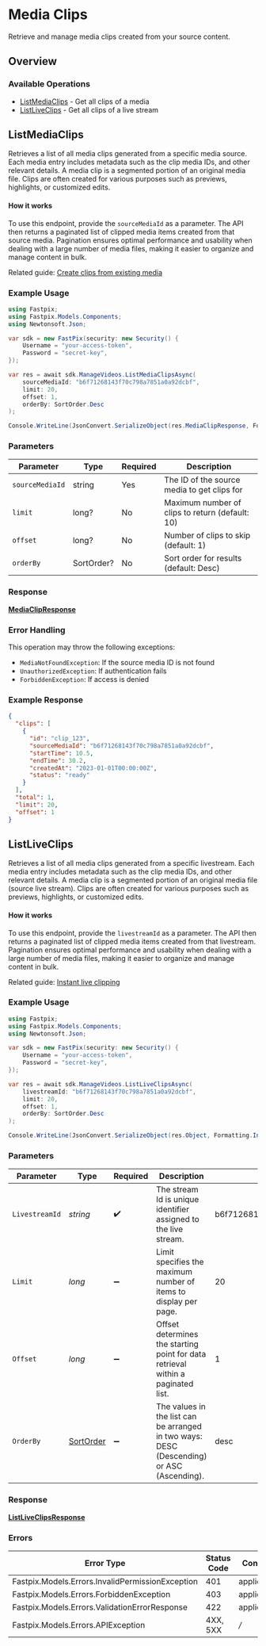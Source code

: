 # Media Clips

Retrieve and manage media clips created from your source content.

## Overview

### Available Operations

* [ListMediaClips](#listmediaclips) - Get all clips of a media
* [ListLiveClips](#listliveclips) - Get all clips of a live stream

## ListMediaClips

Retrieves a list of all media clips generated from a specific media source. Each media entry includes metadata such as the clip media IDs, and other relevant details. A media clip is a segmented portion of an original media file. Clips are often created for various purposes such as previews, highlights, or customized edits.

#### How it works
To use this endpoint, provide the `sourceMediaId` as a parameter. The API then returns a paginated list of clipped media items created from that source media. Pagination ensures optimal performance and usability when dealing with a large number of media files, making it easier to organize and manage content in bulk.

Related guide: <a href="https://docs.fastpix.io/docs/create-clips-from-existing-media">Create clips from existing media</a>

### Example Usage

<!-- UsageSnippet language="csharp" operationID="list-media-clips" method="get" path="/on-demand/{sourceMediaId}/clips" -->
```csharp
using Fastpix;
using Fastpix.Models.Components;
using Newtonsoft.Json;

var sdk = new FastPix(security: new Security() {
    Username = "your-access-token",
    Password = "secret-key",
});

var res = await sdk.ManageVideos.ListMediaClipsAsync(
    sourceMediaId: "b6f71268143f70c798a7851a0a92dcbf",
    limit: 20,
    offset: 1,
    orderBy: SortOrder.Desc
);

Console.WriteLine(JsonConvert.SerializeObject(res.MediaClipResponse, Formatting.Indented) ?? "null");
```

### Parameters

| Parameter | Type | Required | Description |
|-----------|------|----------|-------------|
| `sourceMediaId` | string | Yes | The ID of the source media to get clips for |
| `limit` | long? | No | Maximum number of clips to return (default: 10) |
| `offset` | long? | No | Number of clips to skip (default: 1) |
| `orderBy` | SortOrder? | No | Sort order for results (default: Desc) |

### Response

**[MediaClipResponse](../../../Models/Components/MediaClipResponse.md)**

### Error Handling

This operation may throw the following exceptions:

- `MediaNotFoundException`: If the source media ID is not found
- `UnauthorizedException`: If authentication fails
- `ForbiddenException`: If access is denied

### Example Response

```json
{
  "clips": [
    {
      "id": "clip_123",
      "sourceMediaId": "b6f71268143f70c798a7851a0a92dcbf",
      "startTime": 10.5,
      "endTime": 30.2,
      "createdAt": "2023-01-01T00:00:00Z",
      "status": "ready"
    }
  ],
  "total": 1,
  "limit": 20,
  "offset": 1
}
```

## ListLiveClips

Retrieves a list of all media clips generated from a specific livestream. Each media entry includes metadata such as the clip media IDs, and other relevant details. A media clip is a segmented portion of an original media file (source live stream). Clips are often created for various purposes such as previews, highlights, or customized edits.

#### How it works
To use this endpoint, provide the `livestreamId` as a parameter. The API then returns a paginated list of clipped media items created from that livestream. Pagination ensures optimal performance and usability when dealing with a large number of media files, making it easier to organize and manage content in bulk.

Related guide: <a href="https://docs.fastpix.io/docs/instant-live-clipping">Instant live clipping</a>

### Example Usage

<!-- UsageSnippet language="csharp" operationID="list-live-clips" method="get" path="/on-demand/{livestreamId}/live-clips" -->
```csharp
using Fastpix;
using Fastpix.Models.Components;
using Newtonsoft.Json;

var sdk = new FastPix(security: new Security() {
    Username = "your-access-token",
    Password = "secret-key",
});

var res = await sdk.ManageVideos.ListLiveClipsAsync(
    livestreamId: "b6f71268143f70c798a7851a0a92dcbf",
    limit: 20,
    offset: 1,
    orderBy: SortOrder.Desc
);

Console.WriteLine(JsonConvert.SerializeObject(res.Object, Formatting.Indented) ?? "null");
```

### Parameters

| Parameter                                                                                 | Type                                                                                      | Required                                                                                  | Description                                                                               | Example                                                                                   |
| ----------------------------------------------------------------------------------------- | ----------------------------------------------------------------------------------------- | ----------------------------------------------------------------------------------------- | ----------------------------------------------------------------------------------------- | ----------------------------------------------------------------------------------------- |
| `LivestreamId`                                                                            | *string*                                                                                  | :heavy_check_mark:                                                                        | The stream Id is unique identifier assigned to the live stream.                           | b6f71268143f70c798a7851a0a92dcbf                                                          |
| `Limit`                                                                                   | *long*                                                                                    | :heavy_minus_sign:                                                                        | Limit specifies the maximum number of items to display per page.                          | 20                                                                                        |
| `Offset`                                                                                  | *long*                                                                                    | :heavy_minus_sign:                                                                        | Offset determines the starting point for data retrieval within a paginated list.          | 1                                                                                         |
| `OrderBy`                                                                                 | [SortOrder](../../../../Models/Components/SortOrder.md)                                         | :heavy_minus_sign:                                                                        | The values in the list can be arranged in two ways: DESC (Descending) or ASC (Ascending). | desc                                                                                      |

### Response

**[ListLiveClipsResponse](../../../Models/Requests/ListLiveClipsResponse.md)**

### Errors

| Error Type                                       | Status Code                                      | Content Type                                     |
| ------------------------------------------------ | ------------------------------------------------ | ------------------------------------------------ |
| Fastpix.Models.Errors.InvalidPermissionException | 401                                              | application/json                                 |
| Fastpix.Models.Errors.ForbiddenException         | 403                                              | application/json                                 |
| Fastpix.Models.Errors.ValidationErrorResponse    | 422                                              | application/json                                 |
| Fastpix.Models.Errors.APIException               | 4XX, 5XX                                         | */*                                            |
